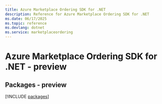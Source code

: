 ```yaml
---
title: Azure Marketplace Ordering SDK for .NET
description: Reference for Azure Marketplace Ordering SDK for .NET
ms.date: 06/17/2025
ms.topic: reference
ms.devlang: dotnet
ms.service: marketplaceordering
---
```

# Azure Marketplace Ordering SDK for .NET - preview
## Packages - preview
[!INCLUDE [packages](marketplace-ordering-index.md)]
